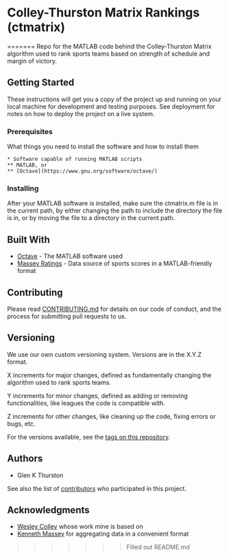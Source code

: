 # Colley-Thurston Matrix Rankings (ctmatrix)
=======
Repo for the MATLAB code behind the Colley-Thurston Matrix algorithm used to rank sports teams based on strength of schedule and margin of victory.
## Getting Started

These instructions will get you a copy of the project up and running on your local machine for development and testing purposes. See deployment for notes on how to deploy the project on a live system.

### Prerequisites

What things you need to install the software and how to install them

```
* Software capable of running MATLAB scripts
** MATLAB, or
** [Octave](https://www.gnu.org/software/octave/)
```

### Installing

After your MATLAB software is installed, make sure the ctmatrix.m file is in the current path, by either changing the path to include the directory the file is in, or by moving the file to a directory in the current path.


## Built With

* [Octave](https://www.gnu.org/software/octave/) - The MATLAB software used
* [Massey Ratings](http://masseyratings.com/data.php) - Data source of sports scores in a MATLAB-friendly format

## Contributing

Please read [CONTRIBUTING.md](https://gist.github.com/PurpleBooth/b24679402957c63ec426) for details on our code of conduct, and the process for submitting pull requests to us.

## Versioning

We use our own custom versioning system. Versions are in the X.Y.Z format.  

X increments for major changes, defined as fundamentally changing the algorithm used to rank sports teams.

Y increments for minor changes, defined as adding or removing functionalities, like leagues the code is compatible with.

Z increments for other changes, like cleaning up the code, fixing errors or bugs, etc.

For the versions available, see the [tags on this repository](https://github.com/chem031/ctmatrix/tags). 

## Authors

* Glen K Thurston

See also the list of [contributors](https://github.com/your/project/contributors) who participated in this project.

## Acknowledgments

* [Wesley Colley](http://www.colleyrankings.com/) whose work mine is based on
* [Kenneth Massey](http://masseyratings.com/index.htm) for aggregating data in a convenient format

>>>>>>> Filled out README.md
